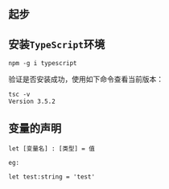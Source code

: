 ## 起步

## 安装`TypeScript`环境

```
npm -g i typescript
```

验证是否安装成功，使用如下命令查看当前版本：
```
tsc -v
Version 3.5.2

```

## 变量的声明

```
let [变量名] : [类型] = 值

eg:

let test:string = 'test'
```

